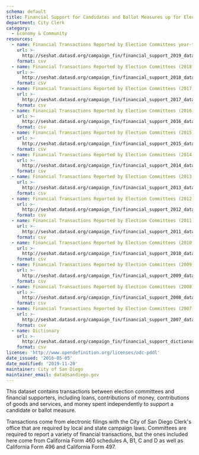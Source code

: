 ```yaml
---
schema: default
title: Financial Support for Candidates and Ballot Measures up for Election
department: City Clerk
category:
  - Economy & Community
resources:
  - name: Financial Transactions Reported by Election Committees year-to-date
    url: >-
      http://seshat.datasd.org/campaign_fin/financial_support_2019_datasd_v1.csv
    format: csv
  - name: Financial Transactions Reported by Election Committees (2018)
    url: >-
      http://seshat.datasd.org/campaign_fin/financial_support_2018_datasd_v1.csv
    format: csv
  - name: Financial Transactions Reported by Election Committees (2017)
    url: >-
      http://seshat.datasd.org/campaign_fin/financial_support_2017_datasd_v1.csv
    format: csv
  - name: Financial Transactions Reported by Election Committees (2016)
    url: >-
      http://seshat.datasd.org/campaign_fin/financial_support_2016_datasd_v1.csv
    format: csv
  - name: Financial Transactions Reported by Election Committees (2015)
    url: >-
      http://seshat.datasd.org/campaign_fin/financial_support_2015_datasd_v1.csv
    format: csv
  - name: Financial Transactions Reported by Election Committees (2014)
    url: >-
      http://seshat.datasd.org/campaign_fin/financial_support_2014_datasd_v1.csv
    format: csv
  - name: Financial Transactions Reported by Election Committees (2013)
    url: >-
      http://seshat.datasd.org/campaign_fin/financial_support_2013_datasd_v1.csv
    format: csv
  - name: Financial Transactions Reported by Election Committees (2012)
    url: >-
      http://seshat.datasd.org/campaign_fin/financial_support_2012_datasd_v1.csv
    format: csv
  - name: Financial Transactions Reported by Election Committees (2011)
    url: >-
      http://seshat.datasd.org/campaign_fin/financial_support_2011_datasd_v1.csv
    format: csv
  - name: Financial Transactions Reported by Election Committees (2010)
    url: >-
      http://seshat.datasd.org/campaign_fin/financial_support_2010_datasd_v1.csv
    format: csv
  - name: Financial Transactions Reported by Election Committees (2009)
    url: >-
      http://seshat.datasd.org/campaign_fin/financial_support_2009_datasd_v1.csv
    format: csv
  - name: Financial Transactions Reported by Election Committees (2008)
    url: >-
      http://seshat.datasd.org/campaign_fin/financial_support_2008_datasd_v1.csv
    format: csv
  - name: Financial Transactions Reported by Election Committees (2007)
    url: >-
      http://seshat.datasd.org/campaign_fin/financial_support_2007_datasd_v1.csv
    format: csv
  - name: Dictionary
    url: >-
      http://seshat.datasd.org/campaign_fin/financial_support_dictionary_datasd.csv
    format: csv
license: 'http://www.opendefinition.org/licenses/odc-pddl'
date_issued: '2016-05-05'
date_modified: '2019-11-20'
maintainer: City of San Diego
maintainer_email: data@sandiego.gov
---
```

This dataset contains transactions between election committees and financial
supporters, including loans, contributions of money, contributions of goods
and services, and money spent independently to support a candidate or ballot measure.
<!--more-->

Transactions come from electronic filings with the City of San Diego Clerk's
office that are required by local and state campaign laws. Committees are
required to report a variety of financial transactions, but the ones included
here come from California Form 460 schedules A, B1, C and D as well as California
Form 496 and California Form 497.
